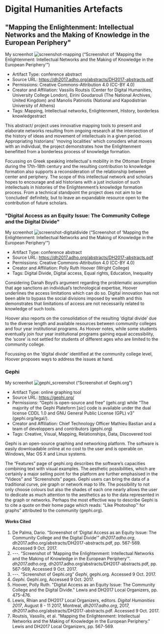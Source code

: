 # Digital Humanities Artefacts

## "Mapping the Enlightenment: Intellectual Networks and the Making of Knowledge in the European Periphery" 

My screenhot
![screenshot-mapping](https://user-images.githubusercontent.com/31863135/31352230-00129d04-acfc-11e7-80f4-e02c02e849de.jpg)
(“Screenshot of ‘Mapping the Enlightenment: Intellectual Networks and the Making of Knowledge in the European Periphery’”)

* Artifact Type: conference abstract
* Source URL: https://dh2017.adho.org/abstracts/DH2017-abstracts.pdf
* Permissions: Creative Commons-Attribution 4.0 (CC-BY 4.0)
* Creator and Affiliation: Vassilis Routsis (Center for Digital Humanities, University College London), Eirini Goudarouli (The National Archives, United Kingdom) and Manolis Patiniotis (National and Kapodistrian University of Athens)
* Tags: Mapping, Intellectual networks, Enlightenment, History, borderless knowledgestract 

This abstract/ project uses innovative mapping tools to present and elaborate networks resulting from ongoing research at the intersection of the history of ideas and movement of intellectuals in a given period. Appropriating historians’ ‘moving localities’ which considers what moves with an individual, the project demonstrates how the Enlightenment benefitted from a borderless process of knowledge formation.

Focussing on Greek speaking intellectual's mobility in the Ottoman Empire during the 17th-18th century and the resulting contribution to knowledge formation also supports a reconsideration of the relationship between center and periphery. The scope of this intellectual network and scholars hopes to encourage and aid historians with a just inclusion of such intellectuals in histories of the Enlightenment’s knowledge formation process. From a technical standpoint the project does not aim to be ‘concluded’ definitely, but to leave an expandable resource open to the contribution of future scholars.

### "Digital Access as an Equity Issue: The Community College and the Digital Divide"

My screenhot
![screenshot-digitaldivide](https://user-images.githubusercontent.com/31863135/31352237-058a0150-acfc-11e7-9312-40cc7d6437d5.jpg)
(“Screenshot of ‘Mapping the Enlightenment: Intellectual Networks and the Making of Knowledge in the European Periphery’”)

* Artifact Type: conference abstract
* Source URL: https://dh2017.adho.org/abstracts/DH2017-abstracts.pdf
* Permissions: Creative Commons-Attribution 4.0 (CC-BY 4.0)
* Creator and Affiliation: Polly Ruth Hoover (Wright College)
* Tags: Digital Divide, Digital access, Equal rights, Education, Inequality

Considering Danah Boyd’s argument regarding the problematic assumption that age sanctions an individual’s technological expertise, Hoover underlines the access limitations which can do so. Digital innovation has not been able to bypass the social divisions imposed by wealth and this demonstrates that limitations of access are not necessarily related to knowledge of such tools.

Hoover also reports on the consolidation of the resulting ‘digital divide’ due to the diverse length and available resources between community colleges and four year institutional programs. As Hoover notes, while some students eventually join four year institutional programs gaining equal accessibility, the ‘score’ is not settled for students of different ages who are limited to the community college. 

Focussing on the ‘digital divide’ identified at the community college level, Hoover proposes ways to address the issues at hand.

### Gephi

My screenhot
![gephi_screenshot](https://user-images.githubusercontent.com/31863135/31300600-8f8ac362-aac2-11e7-8e09-cf2376fa0f9b.jpg)
(“Screenshot of Gephi.org”)

* Artifact Type: online graphing tool
* Source URL: https://gephi.org/
* Permissions: “Gephi is open-source and free” (gehi.org) while “The majority of the Gephi Plateform [*sic*] code is available under the dual license CDDL 1.0 and GNU General Public License (GPL) v3” (gephi.org/legal/).
* Creator and Affiliation: Chief Technology Officer Mathieu Bastian and a team of developpers and contributors (gephi.org) 
* Tags: Creative, Visual, Mapping, Relationships, Data, Discovered tool

Gephi is an open-source graphing and networking platform. The software is easily downloadable online at no cost to the user and is operable on Windows, Mac OS X and Linux systems. 

The “Features” page of gephi.org describes the software’s capacities combining text with visual examples. The aesthetic possibilities, which are certainly a major selling point for the platform are further emphasised in the “Videos” and “Screenshots” pages. Gephi users can bring the data of a traditional curve, pie graph or network map to life. The possibility to not only choose colours but also the shades of each one nearly allows the user to dedicate as much attention to the aesthetics as to the data represented in the graph or networks. Perhaps the most effective way to describe Gephi is to cite a quote on their home page which reads: “Like Photoshop™ for graphs” attributed to the community (gephi.org).


#### Works Cited

1. De Palma, Dario. “Screenshot of ‘Digital Access as an Equity Issue: The Community College and the Digital Divide’” *dh2017.adho.org*, dh2017.adho.org/abstracts/DH2017-abstracts.pdf, pp. 567-569. Accessed 9 Oct. 2017.
2. ---. “Screenshot of ‘Mapping the Enlightenment: Intellectual Networks and the Making of Knowledge in the European Periphery’”. *dh2017.adho.org*, dh2017.adho.org/abstracts/DH2017-abstracts.pdf, pp. 567-569, Accessed 9 Oct. 2017.
3. ---. “Screenshot of Gephi.org” *Gephi*, gephi.org. Accessed 9 Oct. 2017.
4. *Gephi*. Gephi.org, Accessed 9 Oct. 2017.
5. Hoover, Polly Ruth. "Digital Access as an Equity Issue: The Community College and the Digital Divide." Lewis and DH2017 Local Organizers, pp. 475-476.
6. Lewis, Rhian and DH2017 Local Organizers, editors. *Digital Humanities 2017*, August 8 - 11 2017, Montreal, *dh2017.adho.org*, 2017, dh2017.adho.org/abstracts/DH2017-abstracts.pdf. Accessed 9 Oct. 2017.
7. Routsis, Vassilis, et al. "Mapping the Enlightenment: Intellectual Networks and the Making of Knowledge in the European Periphery." Lewis and DH2017 Local Organizers, pp. 567-569.
